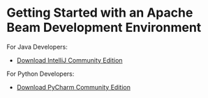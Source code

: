 # Getting Started with an Apache Beam Development Environment

For Java Developers:
* [Download IntelliJ Community Edition](https://www.jetbrains.com/idea/download)

For Python Developers:
* [Download PyCharm Community Edition](https://www.jetbrains.com/pycharm/download)

